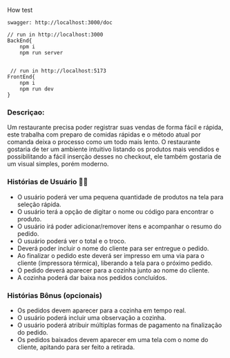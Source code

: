 
How test

    swagger: http://localhost:3000/doc

    // run in http://localhost:3000
    BackEnd{
        npm i
        npm run server
    

     // run in http://localhost:5173
    FrontEnd{
        npm i
        npm run dev
    }


### Descriçao:
Um restaurante precisa poder registrar suas vendas de forma fácil e rápida, este trabalha com preparo de comidas rápidas e o método atual por comanda deixa o processo como um todo mais lento. O restaurante gostaria de ter um ambiente intuitivo listando os produtos mais vendidos e possibilitando a fácil inserção desses no checkout, ele também gostaria de um visual simples, porém moderno.

### Histórias de Usuário 🧑‍🍳
* O usuário poderá ver uma pequena quantidade de produtos na tela para seleção rápida.
* O usuário terá a opção de digitar o nome ou código para encontrar o produto.
* O usuário irá poder adicionar/remover itens e acompanhar o resumo do pedido.
* O usuário poderá ver o total e o troco.
* Deverá poder incluir o nome do cliente para ser entregue o pedido.
* Ao finalizar o pedido este deverá ser impresso em uma via para o cliente (impressora térmica), liberando a tela para o próximo pedido.
* O pedido deverá aparecer para a cozinha junto ao nome do cliente.
* A cozinha poderá dar baixa nos pedidos concluídos.
  
### Histórias Bônus (opcionais)
* Os pedidos devem aparecer para a cozinha em tempo real.
* O usuário poderá incluir uma observação a cozinha.
* O usuário poderá atribuir múltiplas formas de pagamento na finalização do pedido.
* Os pedidos baixados devem aparecer em uma tela com o nome do cliente, apitando para ser feito a retirada.

